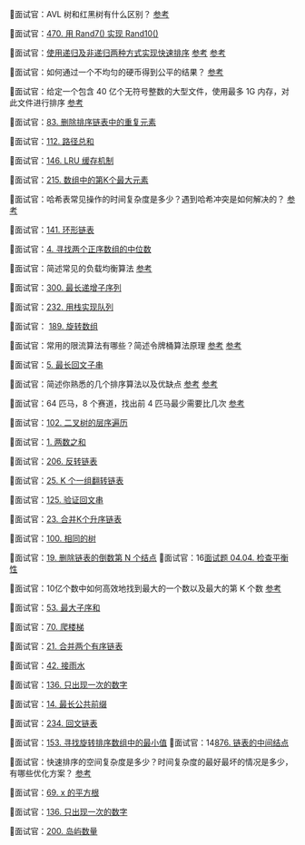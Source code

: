 

📝面试官：AVL 树和红黑树有什么区别？  [参考](https://www.geeksforgeeks.org/red-black-tree-vs-avl-tree/)

📝面试官：[470. 用 Rand7() 实现 Rand10()](https://leetcode-cn.com/problems/implement-rand10-using-rand7/) 

📝面试官：[使用递归及非递归两种方式实现快速排序](https://leetcode-cn.com/problems/sort-an-array/)  [参考](https://leetcode-cn.com/problems/sort-an-array/solution/pai-xu-shu-zu-by-leetcode-solution/) [参考](https://leetcode-cn.com/problems/sort-an-array/solution/yong-fei-di-gui-de-kuai-su-pai-xu-fang-fa-by-yi-zh/)

📝面试官：如何通过一个不均匀的硬币得到公平的结果？  [参考](https://blog.gocalf.com/unbalanced-coin)

📝面试官：给定一个包含 40 亿个无符号整数的大型文件，使用最多 1G 内存，对此文件进行排序  [参考](https://github.com/weitingyuk/LeetCode-Notes-Waiting#2021-02-18-海量数据)

📝面试官：[83. 删除排序链表中的重复元素](https://leetcode-cn.com/problems/remove-duplicates-from-sorted-list/) 

📝面试官：[112. 路径总和](https://leetcode-cn.com/problems/path-sum/) 

📝面试官：[146. LRU 缓存机制](https://leetcode-cn.com/problems/lru-cache/) 

📝面试官：[215. 数组中的第K个最大元素](https://leetcode-cn.com/problems/kth-largest-element-in-an-array/) 

📝面试官：哈希表常见操作的时间复杂度是多少？遇到哈希冲突是如何解决的？  [参考](https://algs4.cs.princeton.edu/34hash/)

📝面试官：[141. 环形链表](https://leetcode-cn.com/problems/linked-list-cycle/) 

📝面试官：[4. 寻找两个正序数组的中位数](https://leetcode-cn.com/problems/median-of-two-sorted-arrays/) 

📝面试官：简述常见的负载均衡算法  [参考](https://docs.nginx.com/nginx/admin-guide/load-balancer/http-load-balancer/)

📝面试官：[300. 最长递增子序列](https://leetcode-cn.com/problems/longest-increasing-subsequence/) 

📝面试官：[232. 用栈实现队列](https://leetcode-cn.com/problems/implement-queue-using-stacks/) 

📝面试官： [189. 旋转数组](https://leetcode-cn.com/problems/rotate-array/) 

📝面试官：常用的限流算法有哪些？简述令牌桶算法原理  [参考](https://cloud.google.com/architecture/rate-limiting-strategies-techniques) [参考](https://konghq.com/blog/how-to-design-a-scalable-rate-limiting-algorithm/)

📝面试官：[5. 最长回文子串](https://leetcode-cn.com/problems/longest-palindromic-substring/) 

📝面试官：简述你熟悉的几个排序算法以及优缺点  [参考](https://lamfo-unb.github.io/2019/04/21/Sorting-algorithms/) [参考](https://zhuanlan.zhihu.com/p/42586566)

📝面试官：64 匹马，8 个赛道，找出前 4 匹马最少需要比几次  [参考](https://zhuanlan.zhihu.com/p/79971028)

📝面试官：[102. 二叉树的层序遍历](https://leetcode-cn.com/problems/binary-tree-level-order-traversal/) 

📝面试官：[1. 两数之和](https://leetcode-cn.com/problems/two-sum/) 

📝面试官：[206. 反转链表](https://leetcode-cn.com/problems/reverse-linked-list/) 

📝面试官：[25. K 个一组翻转链表](https://leetcode-cn.com/problems/reverse-nodes-in-k-group/) 

📝面试官：[125. 验证回文串](https://leetcode-cn.com/problems/valid-palindrome/) 

📝面试官：[23. 合并K个升序链表](https://leetcode-cn.com/problems/merge-k-sorted-lists/) 

📝面试官：[100. 相同的树](https://leetcode-cn.com/problems/same-tree/) 

📝面试官：[19. 删除链表的倒数第 N 个结点](https://leetcode-cn.com/problems/remove-nth-node-from-end-of-list/) 📝面试官：16[面试题 04.04. 检查平衡性](https://leetcode-cn.com/problems/check-balance-lcci/) 

📝面试官：10亿个数中如何高效地找到最大的一个数以及最大的第 K 个数  [参考](https://github.com/weitingyuk/LeetCode-Notes-Waiting/blob/main/2021-02-17/TopK.md)

📝面试官：[53. 最大子序和](https://leetcode-cn.com/problems/maximum-subarray/) 

📝面试官：[70. 爬楼梯](https://leetcode-cn.com/problems/climbing-stairs/) 

📝面试官：[21. 合并两个有序链表](https://leetcode-cn.com/problems/merge-two-sorted-lists/) 

📝面试官：[42. 接雨水](https://leetcode-cn.com/problems/trapping-rain-water/) 

📝面试官：[136. 只出现一次的数字](https://leetcode-cn.com/problems/single-number/) 

📝面试官：[14. 最长公共前缀](https://leetcode-cn.com/problems/longest-common-prefix/) 

📝面试官：[234. 回文链表](https://leetcode-cn.com/problems/palindrome-linked-list/) 

📝面试官：[153. 寻找旋转排序数组中的最小值](https://leetcode-cn.com/problems/find-minimum-in-rotated-sorted-array/) 📝面试官：14[876. 链表的中间结点](https://leetcode-cn.com/problems/middle-of-the-linked-list/) 

📝面试官：快速排序的空间复杂度是多少？时间复杂度的最好最坏的情况是多少，有哪些优化方案？  [参考](https://zhuanlan.zhihu.com/p/267133203)

📝面试官：[69. x 的平方根](https://leetcode-cn.com/problems/sqrtx/) 

📝面试官：[136. 只出现一次的数字](https://leetcode-cn.com/problems/single-number/) 

📝面试官：[200. 岛屿数量](https://leetcode-cn.com/problems/number-of-islands/) 

